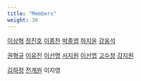 ```yaml
---
title: "Members"
weight: 30
---
```


[이상혁](https://github.com/shlee322) [정진호](https://github.com/zinozzino) [이종찬](https://github.com/chester777) [박종엽](https://github.com/pjongy) [하지윤](https://github.com/punkyoon) [강웅석](https://github.com/nephtyws)

[권혁규](https://github.com/anymate98) [이유진](https://github.com/emiling) [이선명](https://github.com/actumn) [서지원](https://github.com/greenun) [이선엽](https://github.com/qbx2) [고수창](https://github.com/suchangko) [강지원](https://github.com/jwkapple)

[김하정](https://github.com/fell8000) [전계원](https://github.com/JeonK1) 이지영